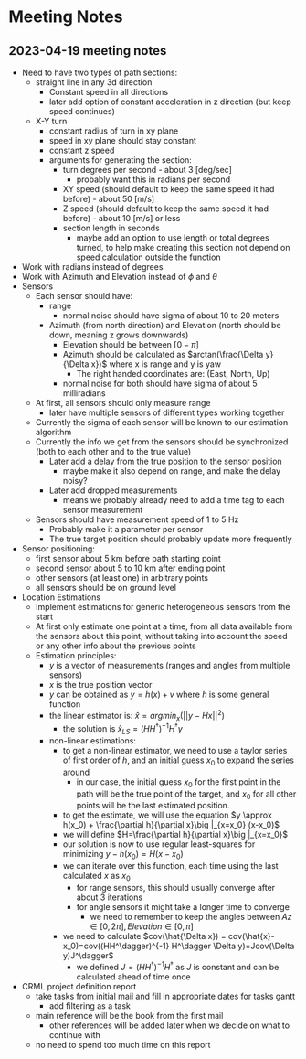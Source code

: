 # Meeting Notes

## 2023-04-19 meeting notes

- Need to have two types of path sections:
  - straight line in any 3d direction
    - Constant speed in all directions
    - later add option of constant acceleration in z direction (but keep speed continues)
  - X-Y turn
    - constant radius of turn in xy plane
    - speed in xy plane should stay constant
    - constant z speed
    - arguments for generating the section:
      - turn degrees per second - about 3 [deg/sec]
        - probably want this in radians per second
      - XY speed (should default to keep the same speed it had before) - about 50 [m/s]
      - Z speed (should default to keep the same speed it had before) - about 10 [m/s] or less
      - section length in seconds
        - maybe add an option to use length or total degrees turned, to help make creating this section not depend on speed calculation outside the function
- Work with radians instead of degrees
- Work with Azimuth and Elevation instead of $\phi$ and $\theta$
- Sensors
  - Each sensor should have:
    - range
      - normal noise should have sigma of about 10 to 20 meters
    - Azimuth (from north direction) and Elevation (north should be down, meaning z grows downwards)
      - Elevation should be between $[0-\pi]$
      - Azimuth should be calculated as $arctan(\frac{\Delta y}{\Delta x})$ where x is range and y is yaw
        - The right handed coordinates are: (East, North, Up)
      - normal noise for both should have sigma of about 5 milliradians
  - At first, all sensors should only measure range
    - later have multiple sensors of different types working together
  - Currently the sigma of each sensor will be known to our estimation algorithm
  - Currently the info we get from the sensors should be synchronized (both to each other and to the true value)
    - Later add a delay from the true position to the sensor position
      - maybe make it also depend on range, and make the delay noisy?
    - Later add dropped measurements
      - means we probably already need to add a time tag to each sensor measurement
  - Sensors should have measurement speed of 1 to 5 Hz
    - Probably make it a parameter per sensor
    - The true target position should probably update more frequently
- Sensor positioning:
  - first sensor about 5 km before path starting point
  - second sensor about 5 to 10 km after ending point
  - other sensors (at least one) in arbitrary points
  - all sensors should be on ground level
- Location Estimations
  - Implement estimations for generic heterogeneous sensors from the start
  - At first only estimate one point at a time, from all data available from the sensors about this point, without taking into account the speed or any other info about the previous points
  - Estimation principles:
    - $y$ is a vector of measurements (ranges and angles from multiple sensors)
    - $x$ is the true position vector
    - $y$ can be obtained as $y=h(x) + v$ where $h$ is some general function
    - the linear estimator is: $\hat{x} = {argmin}_x(||y-Hx||^2)$
      - the solution is $\hat{x}_{LS} = (HH^\dagger)^{-1} H^\dagger y$
    - non-linear estimations:
      - to get a non-linear estimator, we need to use a taylor series of first order of $h$, and an initial guess $x_0$ to expand the series around
        - in our case, the initial guess $x_0$ for the first point in the path will be the true point of the target, and $x_0$ for all other points will be the last estimated position.
      - to get the estimate, we will use the equation $y \approx h(x_0) + \frac{\partial h}{\partial x}\big |_{x=x_0} (x-x_0)$
      - we will define $H=\frac{\partial h}{\partial x}\big |_{x=x_0}$
      - our solution is now to use regular least-squares for minimizing $y-h(x_0)=H(x-x_0)$
      - we can iterate over this function, each time using the last calculated $x$ as $x_0$
        - for range sensors, this should usually converge after about 3 iterations
        - for angle sensors it might take a longer time to converge
          - we need to remember to keep the angles between $Az \in [0, 2 \pi], Elevation \in [0, \pi]$
      - we need to calculate $cov(\hat{\Delta x}) = cov(\hat{x}-x_0)=cov((HH^\dagger)^{-1} H^\dagger \Delta y)=Jcov(\Delta y)J^\dagger$
        - we defined $J = (HH^\dagger)^{-1} H^\dagger$ as $J$ is constant and can be calculated ahead of time once
- CRML project definition report
  - take tasks from initial mail and fill in appropriate dates for tasks gantt
    - add filtering as a task
  - main reference will be the book from the first mail
    - other references will be added later when we decide on what to continue with
  - no need to spend too much time on this report

